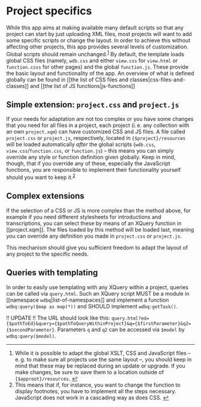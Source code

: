 # Project specifics

While this app aims at making available many default scripts so that any project can start by just uploading XML files, most projects will want to add some specific scripts or change the layout.
In order to achieve this without affecting other projects, this app provides several levels of customization.
Global scripts should remain unchanged.<sup id="a1">[1](#f1)</sup>
By default, the template loads global CSS files (namely, `wdb.css` and either `view.css` for `view.html` or
`function.csss` for other pages) and the global `function.js`.
These provide the basic layout and functionality of the app. An overview of what is defined globally can be found in [[the list of CSS files and classes|css-files-and-classes]] and [[the list of JS functions|js-functions]]

## Simple extension: `project.css` and `project.js`
If your needs for adaptation are not too complex or you have some changes that you need for all files in a project,
each project (i. e. any collection with an own `project.xqm`) can have customized CSS and JS files. A file called
`project.css` or `project.js`, respectively, located in `{$project}/resources` will be loaded automatically _after_ the
global scripts (`wdb.css`, `view.css`/`function.css`, or `function.js`) – this means you can simply override any style
or function definition given globally. Keep in mind, though, that if you override any of these, especially the
JavaScript functions, you are responsible to implement their functionality yourself should you want to keep
it.<sup id="a2">[2](#f2)</sup>

## Complex extensions
If the selection of a CSS or JS is more complex than the method above, for example if you need different stylesheets for
introductions and transcriptions, you can select these by means of an XQuery function in [[project.xqm]]. The files
loaded by this method will be loaded last, meaning you can override any definition you made in `project.css` or
`project.js`.

This mechanism should give you sufficient freedom to adapt the layout of any project to the specific needs.

## Queries with templating
In order to easily use templating with any XQuery within a project, queries can be called via `query.html`. Such an
XQuery script MUST be a module in [[namespace `wdbq`|list-of-namespaces]] and implement a function
`wdbq:query($map as map(*))` and SHOULD implement `wdbq:getTask()`.

!! UPDATE !!
The URL should look like this: `query.html?ed={$pathToEd}&query={$pathToQueryWithinProject}&q={$firstParameter}&q2={$secondParameter}`.
Parameters `q` and `q2` can be accessed via `$model` by `wdbq:query($model)`.

---

1. <a id="f1" />While it is possible to adapt the global XSLT, CSS and JavaScript files – e. g. to make sure all
projects use the same layout –, you should keep in mind that these may be replaced during an update or upgrade. If you
make changes, be sure to save them to a location outside of `{$approot}/resources`. [↩](#a1)
1. <a id="f2" />This means that if, for instance, you want to change the function to display footnotes, you have to
implement all the steps necessary. JavaScript does not work in a cascading way as does CSS. [↩](#a2)